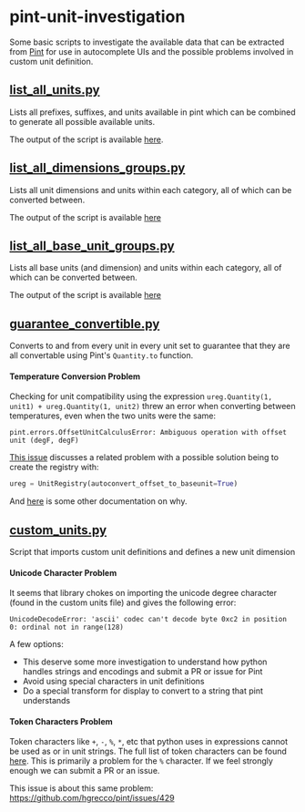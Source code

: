 # pint-unit-investigation

Some basic scripts to investigate the available data that can be extracted from [Pint](https://github.com/hgrecco/pint) for use in autocomplete UIs and the possible problems involved in custom unit definition.

## [list_all_units.py](scripts/list_all_units.py)

Lists all prefixes, suffixes, and units available in pint which can be combined to generate all possible available units.

The output of the script is available [here](outputs/all-units.md).

## [list_all_dimensions_groups.py](scripts/list_all_dimension_groups.py)

Lists all unit dimensions and units within each category, all of which can be converted between.

The output of the script is available [here](outputs/dimension-groups.md)

## [list_all_base_unit_groups.py](scripts/list_all_base_unit_groups.py)

Lists all base units (and dimension) and units within each category, all of which can be converted between.

The output of the script is available [here](outputs/base-unit-groups.md)

## [guarantee_convertible.py](scripts/guarantee_convertible.py)

Converts to and from every unit in every unit set to guarantee that they are all convertable using Pint's `Quantity.to` function.

#### Temperature Conversion Problem

Checking for unit compatibility using the expression `ureg.Quantity(1, unit1) + ureg.Quantity(1, unit2)` threw an error when converting between temperatures, even when the two units were the same:

```
pint.errors.OffsetUnitCalculusError: Ambiguous operation with offset unit (degF, degF)
```

[This issue](https://github.com/hgrecco/pint/issues/386) discusses a related problem with a possible solution being to create the registry with:
```python
ureg = UnitRegistry(autoconvert_offset_to_baseunit=True)
```

And [here](http://pint.readthedocs.io/en/latest/nonmult.html) is some other documentation on why.

## [custom_units.py](scripts/custom_units.py)

Script that imports custom unit definitions and defines a new unit dimension

#### Unicode Character Problem

It seems that library chokes on importing the unicode degree character (found in the custom units file) and gives the following error:

```
UnicodeDecodeError: 'ascii' codec can't decode byte 0xc2 in position 0: ordinal not in range(128)
```

A few options:
- This deserve some more investigation to understand how python handles strings and encodings and submit a PR or issue for Pint
- Avoid using special characters in unit definitions
- Do a special transform for display to convert to a string that pint understands

#### Token Characters Problem

Token characters like `+`, `-`, `%`, `*`, etc that python uses in expressions cannot be used as or in unit strings. The full list of token characters can be found [here](https://github.com/hgrecco/pint/blob/master/pint/compat/tokenize.py#L65). This is primarily a problem for the `%` character. If we feel strongly enough we can submit a PR or an issue.

This issue is about this same problem:
https://github.com/hgrecco/pint/issues/429
